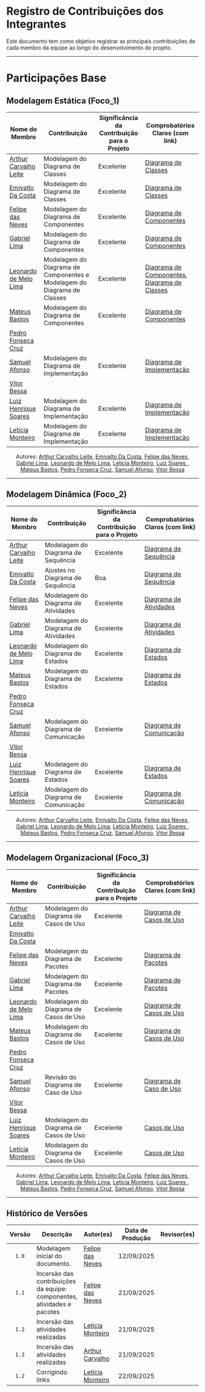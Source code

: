 # Registro de Contribuições dos Integrantes 

Este documento tem como objetivo registrar as principais contribuições de cada membro da equipe ao longo do desenvolvimento do projeto. 

--- 

# Participações Base 

## Modelagem Estática (Foco_1)

| Nome do Membro | Contribuição | Significância da Contribuição para o Projeto | Comprobatórios Claros (com link) |
|----------------|--------------|----------------------------------------------|-----------------------------------|
| [Arthur Carvalho Leite](https://github.com/arthurlleite) | Modelagem do Diagrama de Classes | Excelente | [Diagrama de Classes](modelagemEstatica/diagramaDeClasses.md) |
| [Emivalto Da Costa](https://github.com/EmivaltoJrr)| Modelagem do Diagrama de Classes | Excelente | [Diagrama de Classes](modelagemEstatica/diagramaDeClasses.md) |
| [Felipe das Neves](https://github.com/FelipeFreire-gf) | Modelagem do Diagrama de Componentes | Excelente | [Diagrama de Componentes](modelagemEstatica/diagramaDeComponentes.md) |
| [Gabriel Lima](https://github.com/gabriel-lima258) | Modelagem do Diagrama de Componentes | Excelente | [Diagrama de Componentes](modelagemEstatica/diagramaDeComponentes.md) |
| [Leonardo de Melo Lima](https://github.com/leozinlima) | Modelagem do Diagrama de Componentes e Modelagem do Diagrama de Classes | Excelente | [Diagrama de Componentes](modelagemEstatica/diagramaDeComponentes.md), [Diagrama de Classes](modelagemEstatica/diagramaDeClasses.md) |
| [Mateus Bastos](https://github.com/MateuSansete)| Modelagem do Diagrama de Componentes | Excelente | [Diagrama de Componentes](modelagemEstatica/diagramaDeComponentes.md) |
| [Pedro Fonseca Cruz](https://github.com/pfc15) | | | |
| [Samuel Afonso](https://github.com/SamuelAfonso) | Modelagem do Diagrama de Implementação| Excelente| [Diagrama de Implementação](modelagemEstatica/diagramaDeImplantacao.md)|
| [Vitor Bessa](https://github.com/Bessazs) | | | |
| [Luiz Henrique Soares ](https://github.com/luizh-gsoares) | Modelagem do Diagrama de Implementação| Excelente | [Diagrama de Implementação](modelagemEstatica/diagramaDeImplantacao.md)|
| [Letícia Monteiro ](https://github.com/leticiamonteiroo) | Modelagem do Diagrama de Implementação| Excelente | [Diagrama de Implementação](modelagemEstatica/diagramaDeImplantacao.md)|

<div align="center"> 
<p>Autores:
  <a href="https://github.com/arthurlleite">Arthur Carvalho Leite</a>,
  <a href="https://github.com/EmivaltoJrr">Emivalto Da Costa</a>,
  <a href="https://github.com/FelipeFreire-gf">Felipe das Neves</a>,
  <a href="https://github.com/gabriel-lima258">Gabriel Lima</a>,
  <a href="https://github.com/leozinlima">Leonardo de Melo Lima</a>,
  <a href="https://github.com/LeticiaMonteiroo">Letícia Monteiro</a>,
  <a href="https://github.com/luizh-gsoares"> Luiz Soares </a>,
  <a href="https://github.com/MateuSansete">Mateus Bastos</a>,
  <a href="https://github.com/pfc15">Pedro Fonseca Cruz</a>,
  <a href="https://github.com/SamuelAfonso">Samuel Afonso</a>,
  <a href="https://github.com/Bessazs">Vitor Bessa</a>
</p>
</div>

---

## Modelagem Dinâmica (Foco_2)

| Nome do Membro | Contribuição | Significância da Contribuição para o Projeto | Comprobatórios Claros (com link) |
|----------------|--------------|----------------------------------------------|-----------------------------------|
| [Arthur Carvalho Leite](https://github.com/arthurlleite) | Modelagem do Diagrama de Sequência | Excelente | [Diagrama de Sequência](modelagemDinamica/diagramaDeSequencia.md) |
| [Emivalto Da Costa](https://github.com/EmivaltoJrr)| Ajustes no Diagrama de Sequência | Boa |[Diagrama de Sequência](../modelagemDinamica/diagramaDeSequencia.md) |
| [Felipe das Neves](https://github.com/FelipeFreire-gf) | Modelagem do Diagrama de Atividades| Excelente | [Diagrama de Atividades](modelagemDinamica/diagramaDeAtividades.md) |
| [Gabriel Lima](https://github.com/gabriel-lima258) | Modelagem do Diagrama de Atividades | Excelente | [Diagrama de Atividades](modelagemDinamica/diagramaDeAtividades.md) |
| [Leonardo de Melo Lima](https://github.com/leozinlima) | Modelagem do Diagrama de Estados | Excelente | [Diagrama de Estados](modelagemDinamica/diagramaDeEstados.md) |
| [Mateus Bastos](https://github.com/MateuSansete)| Modelagem do Diagrama de Estados | Excelente | [Diagrama de Estados](modelagemDinamica/diagramaDeEstados.md) |
| [Pedro Fonseca Cruz](https://github.com/pfc15) | | | |
| [Samuel Afonso](https://github.com/SamuelAfonso) | Modelagem do Diagrama de Comunicação| Excelente| [Diagrama de Comunicação](modelagemDinamica/diagramaDeComunicacao.md)|
| [Vitor Bessa](https://github.com/Bessazs) | | | |
| [Luiz Henrique Soares ](https://github.com/luizh-gsoares) | Modelagem do Diagrama de Estados| Excelente | [Diagrama de Estados](modelagemDinamica/diagramaDeEstados.md) |
| [Letícia Monteiro ](https://github.com/leticiamonteiroo) | Modelagem do Diagrama de Comunicação | Excelente | [Diagrama de Comunicação](modelagemDinamica/diagramaDeComunicacao.md) |

<div align="center"> 
<p>Autores:
  <a href="https://github.com/arthurlleite">Arthur Carvalho Leite</a>,
  <a href="https://github.com/EmivaltoJrr">Emivalto Da Costa</a>,
  <a href="https://github.com/FelipeFreire-gf">Felipe das Neves</a>,
  <a href="https://github.com/gabriel-lima258">Gabriel Lima</a>,
  <a href="https://github.com/leozinlima">Leonardo de Melo Lima</a>,
  <a href="https://github.com/LeticiaMonteiroo">Letícia Monteiro</a>,
  <a href="https://github.com/luizh-gsoares"> Luiz Soares </a>,
  <a href="https://github.com/MateuSansete">Mateus Bastos</a>,
  <a href="https://github.com/pfc15">Pedro Fonseca Cruz</a>,
  <a href="https://github.com/SamuelAfonso">Samuel Afonso</a>,
  <a href="https://github.com/Bessazs">Vitor Bessa</a>
</p>
</div>

---

## Modelagem Organizacional (Foco_3)

| Nome do Membro | Contribuição | Significância da Contribuição para o Projeto | Comprobatórios Claros (com link) |
|----------------|--------------|----------------------------------------------|-----------------------------------|
| [Arthur Carvalho Leite](https://github.com/arthurlleite) | Modelagem do Diagrama de Casos de Uso | Excelente |  [Diagrama de Casos de Uso](ModelagemOrganizacional/diagramaDeCasoDeUso.md) |
| [Emivalto Da Costa](https://github.com/EmivaltoJrr)|  |  |  |
| [Felipe das Neves](https://github.com/FelipeFreire-gf) | Modelagem do Diagrama de Pacotes | Excelente | [Diagrama de Pacotes](ModelagemOrganizacional/diagramaDePacotes.md) |
| [Gabriel Lima](https://github.com/gabriel-lima258) | Modelagem do Diagrama de Pacotes | Excelente | [Diagrama de Pacotes](ModelagemOrganizacional/diagramaDePacotes.md) |
| [Leonardo de Melo Lima](https://github.com/leozinlima) | Modelagem do Diagrama de Casos de Uso | Excelente | [Diagrama de Casos de Uso](ModelagemOrganizacional/diagramaDeCasoDeUso.md) |
| [Mateus Bastos](https://github.com/MateuSansete)| Modelagem do Diagrama de Casos de Uso | Excelente | [Diagrama de Casos de Uso](ModelagemOrganizacional/diagramaDeCasoDeUso.md) |
| [Pedro Fonseca Cruz](https://github.com/pfc15) | | |  |
| [Samuel Afonso](https://github.com/SamuelAfonso) | Revisão do Diagrama de Caso de Uso| Excelente| [Diagrama de Caso de Uso](ModelagemOrganizacional/diagramaDeCasoDeUso.md)|
| [Vitor Bessa](https://github.com/Bessazs) | | | |
| [Luiz Henrique Soares ](https://github.com/luizh-gsoares) | Modelagem do Diagrama de Casos de Uso | Excelente |[Casos de Uso](ModelagemOrganizacional/diagramaDeCasoDeUso.md) |
| [Letícia Monteiro ](https://github.com/leticiamonteiroo) | Modelagem do Diagrama de Casos de Uso | Excelente |[Casos de Uso](ModelagemOrganizacional/diagramaDeCasoDeUso.md) |

<div align="center"> 
<p>Autores:
  <a href="https://github.com/arthurlleite">Arthur Carvalho Leite</a>,
  <a href="https://github.com/EmivaltoJrr">Emivalto Da Costa</a>,
  <a href="https://github.com/FelipeFreire-gf">Felipe das Neves</a>,
  <a href="https://github.com/gabriel-lima258">Gabriel Lima</a>,
  <a href="https://github.com/leozinlima">Leonardo de Melo Lima</a>,
  <a href="https://github.com/LeticiaMonteiroo">Letícia Monteiro</a>,
  <a href="https://github.com/luizh-gsoares"> Luiz Soares </a>,
  <a href="https://github.com/MateuSansete">Mateus Bastos</a>,
  <a href="https://github.com/pfc15">Pedro Fonseca Cruz</a>,
  <a href="https://github.com/SamuelAfonso">Samuel Afonso</a>,
  <a href="https://github.com/Bessazs">Vitor Bessa</a>
</p>
</div>

---

## Histórico de Versões

| Versão | Descrição | Autor(es) | Data de Produção | Revisor(es) | Data de Revisão | Incremento do Revisor |
| :----: | --------- | --------- | :--------------: | ----------- | :-------------: | :-------------------: |
| `1.0` | Modelagem inicial do documento. | [Felipe das Neves](https://github.com/FelipeFreire-gf) | 12/09/2025 | | | |
| `1.1` | Incersão das contribuições da equipe: componentes, atividades e pacotes | [Felipe das Neves](https://github.com/FelipeFreire-gf) | 21/09/2025 | | | |
| `1.2` | Incersão das atividades realizadas | [Letícia Monteiro](https://github.com/LeticiaMonteiroo)  | 21/09/2025 | | | |
| `1.3` | Incersão das atividades realizadas | [Arthur Carvalho](https://github.com/arthurlleite)  | 21/09/2025 | | | |
| `1.2` | Corrigindo links | [Letícia Monteiro](https://github.com/LeticiaMonteiroo)  | 22/09/2025 | | | |

